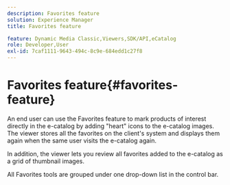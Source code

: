 ```yaml
---
description: Favorites feature
solution: Experience Manager
title: Favorites feature

feature: Dynamic Media Classic,Viewers,SDK/API,eCatalog
role: Developer,User
exl-id: 7caf1111-9643-494c-8c9e-684edd1c27f8
---
```

# Favorites feature{#favorites-feature}

An end user can use the Favorites feature to mark products of interest directly in the e-catalog by adding "heart" icons to the e-catalog images. The viewer stores all the favorites on the client's system and displays them again when the same user visits the e-catalog again.

In addition, the viewer lets you review all favorites added to the e-catalog as a grid of thumbnail images.

All Favorites tools are grouped under one drop-down list in the control bar.
